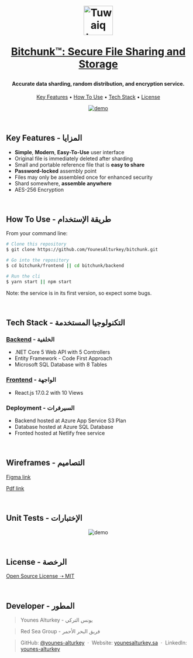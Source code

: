 <h1 align="center">
  <br>
<a href="https://bitchunk.co/" target="_blank"><img src="https://raw.githubusercontent.com/YounesAlturkey/bitchunk/main/frontend/public/logo.png" alt="Tuwaiq Logo" width="80"/></a>
  <br>

<a href="https://bitchunk.co/" target="_blank">Bitchunk™: Secure File Sharing and Storage</a>

</h1>
<h4 align="center">Accurate data sharding, random distribution, and encryption service.</h4>

<p align="center">
  <a href="#key-features">Key Features</a> •
  <a href="#how-to-use">How To Use</a> •
  <a href="#tech-stack">Tech Stack</a> •
  <a href="#license">License</a>
</p>

<p align="center">
  <a href="https://bitchunk.co/" target="_blank"><img src="https://raw.githubusercontent.com/YounesAlturkey/bitchunk/main/frontend/src/assets/img/demo.gif" alt="demo"/></a>
</p>

<br/>

<div id="key-features">

## Key Features - المزايا

- **Simple**, **Modern**, **Easy-To-Use** user interface
- Original file is immediately deleted after sharding
- Small and portable reference file that is **easy to share**
- **Password-locked** assembly point
- Files may only be assembled once for enhanced security
- Shard somewhere, **assemble anywhere**
- AES-256 Encryption

</div>
<br/>

<div id="how-to-use">

## How To Use - طريقة الإستخدام

From your command line:

```bash
# Clone this repository
$ git clone https://github.com/YounesAlturkey/bitchunk.git

# Go into the repository
$ cd bitchunk/frontend || cd bitchunk/backend

# Run the cli
$ yarn start || npm start

```

Note: the service is in its first version, so expect some bugs.

</div>

<br/>

<div id="tech-stack">

## Tech Stack - التكنولوجيا المستخدمة

### <a href="https://bitchunk.azurewebsites.net/swagger/index.html" target="_blank">Backend</a> - الخلفية

- .NET Core 5 Web API with 5 Controllers
- Entity Framework - Code First Approach
- Microsoft SQL Database with 8 Tables

### <a href="https://bitchunk.co/" target="_blank">Frontend</a> - الواجهة

- React.js 17.0.2 with 10 Views

### Deployment - السيرفرات

- Backend hosted at Azure App Service S3 Plan
- Database hosted at Azure SQL Database
- Fronted hosted at Netlify free service

</div>

<br/>

## Wireframes - التصاميم

<a href="https://www.figma.com/file/VsHGJZBJGujmnWRzuCRM9G/Bitchunk-Web-App?node-id=0%3A1" target="_blank">Figma link</a>

<a href="https://github.com/YounesAlturkey/bitchunk/blob/main/frontend/bitchunk-wireframes.pdf" target="_blank">Pdf link</a>

<br/>

## Unit Tests - الإختبارات

<p align="center">
<img src="https://raw.githubusercontent.com/YounesAlturkey/bitchunk/main/backend-tests/tests-results.png" alt="demo"/>
</p>

<div id="license">

<br/>

## License - الرخصة

[Open Source License ➝ MIT](https://github.com/YounesAlturkey/bitchunk/blob/main/LICENSE.MD)

</div>

<br/>

## Developer - المطور

> Younes Alturkey - يونس التركي

> Red Sea Group - فريق البحر الأحمر

> GitHub: [@younes-alturkey](https://github.com/younes-alturkey) &nbsp;&middot;&nbsp;
> Website: [younesalturkey.sa](https://younesalturkey.sa) &nbsp;&middot;&nbsp;
> LinkedIn: [younes-alturkey](https://www.linkedin.com/in/younes-alturkey/)

</div>
